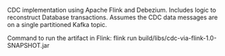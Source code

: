CDC implementation using Apache Flink and Debezium. Includes logic to reconstruct Database transactions. Assumes the CDC data messages are on a single partitioned Kafka topic. 


Command to run the artifact in Flink: 
flink run build/libs/cdc-via-flink-1.0-SNAPSHOT.jar